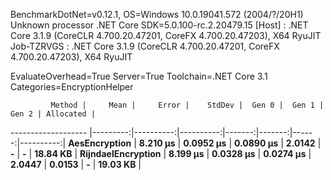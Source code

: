 
BenchmarkDotNet=v0.12.1, OS=Windows 10.0.19041.572 (2004/?/20H1)
Unknown processor
.NET Core SDK=5.0.100-rc.2.20479.15
  [Host]     : .NET Core 3.1.9 (CoreCLR 4.700.20.47201, CoreFX 4.700.20.47203), X64 RyuJIT
  Job-TZRVGS : .NET Core 3.1.9 (CoreCLR 4.700.20.47201, CoreFX 4.700.20.47203), X64 RyuJIT

EvaluateOverhead=True  Server=True  Toolchain=.NET Core 3.1  
Categories=EncryptionHelper  

             Method |     Mean |     Error |    StdDev |  Gen 0 |  Gen 1 | Gen 2 | Allocated |
------------------- |---------:|----------:|----------:|-------:|-------:|------:|----------:|
      **AesEncryption** | **8.210 μs** | **0.0952 μs** | **0.0890 μs** | **2.0142** |      **-** |     **-** |  **18.84 KB** |
 **RijndaelEncryption** | **8.199 μs** | **0.0328 μs** | **0.0274 μs** | **2.0447** | **0.0153** |     **-** |  **19.03 KB** |
